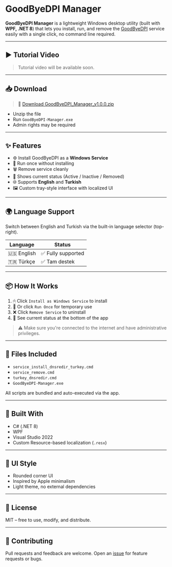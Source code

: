 # GoodByeDPI Manager

**GoodByeDPI Manager** is a lightweight Windows desktop utility (built with **WPF, .NET 8**) that lets you install, run, and remove the [GoodByeDPI](https://github.com/ValdikSS/GoodbyeDPI) service easily with a single click, no command line required.

---

## ▶️ Tutorial Video

> Tutorial video will be available soon.

---

## 📥 Download

> 🔗 [Download GoodByeDPI_Manager_v1.0.0.zip](https://github.com/emiryuksel/GoodByeDPI-Manager/releases/download/v1.0.0/GoodByeDPI-Manager_v1.0.0.zip)

- Unzip the file  
- Run `GoodByeDPI-Manager.exe`  
- Admin rights may be required

---

## ✨ Features

- ⚙️ Install GoodByeDPI as a **Windows Service**
- 🚀 Run once without installing
- 🗑️ Remove service cleanly
- 🧠 Shows current status (Active / Inactive / Removed)
- 🌐 Supports **English** and **Turkish**
- 🖼️ Custom tray-style interface with localized UI

---

## 🌍 Language Support

Switch between English and Turkish via the built-in language selector (top-right).

| Language | Status |
|----------|--------|
| 🇺🇸 English | ✅ Fully supported |
| 🇹🇷 Türkçe | ✅ Tam destek |

---

## 📦 How It Works

1. 🖱 Click `Install as Windows Service` to install  
2. 🔁 Or click `Run Once` for temporary use  
3. ❌ Click `Remove Service` to uninstall  
4. 📢 See current status at the bottom of the app

> ⚠ Make sure you're connected to the internet and have administrative privileges.

---

## 📁 Files Included

- `service_install_dnsredir_turkey.cmd`  
- `service_remove.cmd`  
- `turkey_dnsredir.cmd`  
- `GoodByeDPI-Manager.exe`

All scripts are bundled and auto-executed via the app.

---

## 🔧 Built With

- C# (.NET 8)
- WPF
- Visual Studio 2022
- Custom Resource-based localization (`.resx`)

---

## 🎨 UI Style

- Rounded corner UI  
- Inspired by Apple minimalism  
- Light theme, no external dependencies

---

## 📝 License

MIT – free to use, modify, and distribute.

---

## 🤝 Contributing

Pull requests and feedback are welcome. Open an [issue](https://github.com/emiryuksel/GoodByeDPI-Manager/issues) for feature requests or bugs.

